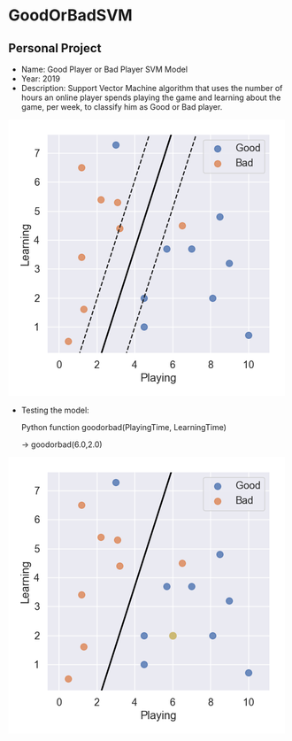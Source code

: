# GoodOrBadSVM

Personal Project
--------

- Name: Good Player or Bad Player SVM Model
- Year: 2019
- Description: Support Vector Machine algorithm that uses the number of hours an online player spends playing the game and learning about the game, per week, to classify him as Good or Bad player.

![alt text](https://github.com/filipenovais/GoodOrBadSVM/blob/master/SVM_Hyperplane.png)

- Testing the model:

  Python function goodorbad(PlayingTime, LearningTime)

  -> goodorbad(6.0,2.0)

![alt text](https://github.com/filipenovais/GoodOrBadSVM/blob/master/SVM_Classification.png)

